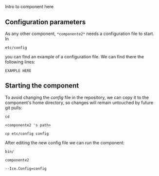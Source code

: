 ```
```
#
``` componente2
```
Intro to component here


## Configuration parameters
As any other component,
``` *componente2* ```
needs a configuration file to start. In

    etc/config

you can find an example of a configuration file. We can find there the following lines:

    EXAMPLE HERE

    
## Starting the component
To avoid changing the *config* file in the repository, we can copy it to the component's home directory, so changes will remain untouched by future git pulls:

    cd

``` <componente2 's path> ```

    cp etc/config config
    
After editing the new config file we can run the component:

    bin/

```componente2 ```

    --Ice.Config=config

